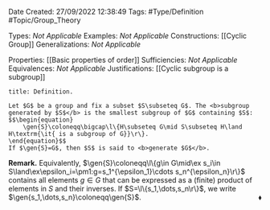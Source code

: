 <div class="topSpace"></div>

Date Created: 27/09/2022 12:38:49
Tags: #Type/Definition #Topic/Group_Theory

Types: <i>Not Applicable</i>
Examples: <i>Not Applicable</i>
Constructions: [[Cyclic Group]]
Generalizations: <i>Not Applicable</i>

Properties: [[Basic properties of order]]
Sufficiencies: <i>Not Applicable</i>
Equivalences: <i>Not Applicable</i>
Justifications: [[Cyclic subgroup is a subgroup]]

``` ad-Definition
title: Definition.

Let $G$ be a group and fix a subset $S\subseteq G$. The <b>subgroup generated by $S$</b> is the smallest subgroup of $G$ containing $S$:
$$\begin{equation}
    \gen{S}\coloneqq\bigcap\l\{H\subseteq G\mid S\subseteq H\land H\textrm{\it{ is a subgroup of G}}\r\}.
\end{equation}$$
If $\gen{S}=G$, then $S$ is said to <b>generate $G$</b>.

```

<b>Remark.</b> Equivalently, $\gen{S}\coloneqq\l\{g\in G\mid\ex s_i\in S\land\ex\epsilon_i=\pm1:g=s_1^{\epsilon_1}\cdots s_n^{\epsilon_n}\r\}$ contains all elements $g\in G$ that can be expressed as a (finite) product of elements in $S$ and their inverses. If $S=\l\{s_1,\dots,s_n\r\}$, we write $\gen{s_1,\dots,s_n}\coloneqq\gen{S}$.<span style="float:right;">$\blacklozenge$</span>
